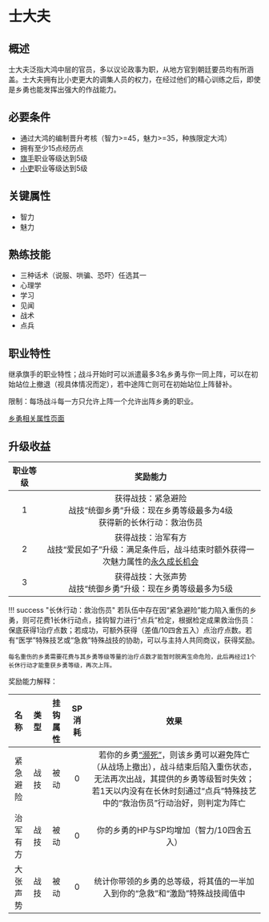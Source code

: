 # 士大夫

## 概述

士大夫泛指大鸿中层的官员，多以议论政事为职，从地方官到朝廷要员均有所涵盖。士大夫拥有比小吏更大的调集人员的权力，在经过他们的精心训练之后，即使是乡勇也能发挥出强大的作战能力。

## 必要条件

* 通过大鸿的编制晋升考核（智力>=45，魅力>=35，种族限定大鸿）
* 拥有至少15点经历点
* <a href="../../../basicJob/Standard-bearer" target="_blank">旗手</a>职业等级达到5级
* <a href="../beadle" target="_blank">小吏</a>职业等级达到5级

## 关键属性

* 智力
* 魅力

## 熟练技能

* 三种话术（说服、哄骗、恐吓）任选其一
* 心理学
* 学习
* 见闻
* 战术
* 点兵
  
## 职业特性

继承旗手的职业特性；战斗开始时可以派遣最多3名乡勇与你一同上阵，可以在初始站位上撤退（视具体情况而定），若中途阵亡则可在初始站位上阵替补。

限制：每场战斗每一方只允许上阵一个允许出阵乡勇的职业。

<a href="../militiamen" target="_blank">乡勇相关属性页面</a>

## 升级收益

职业等级|奖励能力
:--:|:--:
1|获得战技：紧急避险<br>战技“统御乡勇”升级：现在乡勇等级最多为4级<br>获得新的长休行动：救治伤员
2|获得战技：治军有方<br>战技“爱民如子”升级：满足条件后，战斗结束时额外获得一次魅力属性的<a href="/rules/V4.x rules/1·attribute/#被动战技带来的属性成长" target="_blank">永久成长机会</a>
3|获得战技：大张声势<br>战技“统御乡勇”升级：现在乡勇等级最多为5级

!!! success "长休行动：救治伤员"
    若队伍中存在因“紧急避险”能力陷入重伤的乡勇，则可花费1长休行动点，挂钩智力进行“点兵”检定，根据检定成果救治伤员：保底获得1治疗点数；若成功，可额外获得（差值/10四舍五入）点治疗点数。若有“医学”特殊技艺或“急救”特殊战技的协助，可以与主持人共同商议，获得奖励。

    每名重伤的乡勇需要花费与其乡勇等级等量的治疗点数才能暂时脱离生命危险，此后再经过1个长休行动才能重获乡勇等级，再次上阵。

奖励能力解释：

名称|类型|挂钩属性|SP消耗|效果
:--:|:--:|:--:|:--:|:--:
紧急避险|战技|被动|0|若你的乡勇<a href="../../../../status/normal/#濒死" target="_blank">“濒死”</a>，则该乡勇可以避免阵亡（从战场上撤出），战斗结束后陷入重伤状态，无法再次出战，其提供的乡勇等级暂时失效；若1天以内没有在长休时刻通过“点兵”特殊技艺中的“救治伤员”行动治好，则判定为阵亡
治军有方|战技|被动|0|你的乡勇的HP与SP均增加（智力/10四舍五入）
大张声势|战技|被动|0|统计你带领的乡勇的总等级，将其值的一半加入到你的“急救”和“激励”特殊战技阈值中